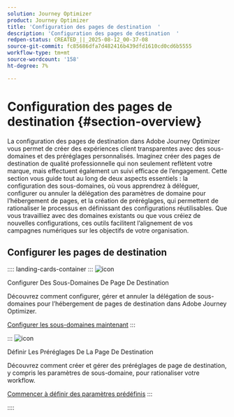 ```yaml
---
solution: Journey Optimizer
product: Journey Optimizer
title: 'Configuration des pages de destination  '
description: 'Configuration des pages de destination  '
redpen-status: CREATED_||_2025-08-12_00-37-08
source-git-commit: fc85686dfa7d482416b439dfd1610cd0cd6b5555
workflow-type: tm+mt
source-wordcount: '158'
ht-degree: 7%

---
```



# Configuration des pages de destination  {#section-overview}

La configuration des pages de destination dans Adobe Journey Optimizer vous permet de créer des expériences client transparentes avec des sous-domaines et des préréglages personnalisés. Imaginez créer des pages de destination de qualité professionnelle qui non seulement reflètent votre marque, mais effectuent également un suivi efficace de l’engagement. Cette section vous guide tout au long de deux aspects essentiels : la configuration des sous-domaines, où vous apprendrez à déléguer, configurer ou annuler la délégation des paramètres de domaine pour l’hébergement de pages, et la création de préréglages, qui permettent de rationaliser le processus en définissant des configurations réutilisables. Que vous travailliez avec des domaines existants ou que vous créiez de nouvelles configurations, ces outils facilitent l’alignement de vos campagnes numériques sur les objectifs de votre organisation.

## Configurer les pages de destination

:::: landing-cards-container
:::
![icon](https://cdn.experienceleague.adobe.com/icons/gear.svg?lang=fr)

Configurer Des Sous-Domaines De Page De Destination

Découvrez comment configurer, gérer et annuler la délégation de sous-domaines pour l’hébergement de pages de destination dans Adobe Journey Optimizer.

[Configurer les sous-domaines maintenant](../using/landing-pages/lp-subdomains.md)
:::

:::
![icon](https://cdn.experienceleague.adobe.com/icons/list-check.svg?lang=fr)

Définir Les Préréglages De La Page De Destination

Découvrez comment créer et gérer des préréglages de page de destination, y compris les paramètres de sous-domaine, pour rationaliser votre workflow.

[Commencer à définir des paramètres prédéfinis](../using/landing-pages/lp-presets.md)
:::

::::
